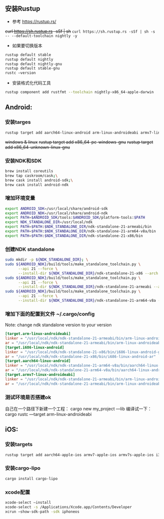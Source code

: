## 安装Rustup
- 参考 https://rustup.rs/

~~curl https://sh.rustup.rs -sSf | sh~~
```curl https://sh.rustup.rs -sSf | sh -s -- --default-toolchain nightly -y```

- 如果要切换版本
```sh
rustup default stable 
rustup default nightly
rustup default nightly-gnu
rustup default stable-gnu 
rustc —version
```

- 安装格式化代码工具
```sh
rustup component add rustfmt --toolchain nightly-x86_64-apple-darwin
```

## Android:

### 安装targes
```sh
rustup target add aarch64-linux-android arm-linux-androideabi armv7-linux-androideabi i686-linux-android
```

~~windows & linux~~
~~rustup target add x86_64-pc-windows-gnu~~
~~rustup target add x86_64-unknown-linux-gnu~~

### 安装NDK和SDK 
```sh
brew install coreutils
brew tap caskroom/cask;\
brew cask install android-sdk;\
brew cask install android-ndk
```
### 增加环境变量
```sh
export ANDROID_SDK=/usr/local/share/android-sdk
export ANDROID_NDK=/usr/local/share/android-ndk
export PATH=$ANDROID_SDK/tools:$ANDROID_SDK/platform-tools:$PATH
export NDK_STANDALONE_DIR=/usr/local/ndk
export PATH=$PATH:$NDK_STANDALONE_DIR/ndk-standalone-21-armeabi/bin
export PATH=$PATH:$NDK_STANDALONE_DIR/ndk-standalone-21-arm64-v8a/bin
export PATH=$PATH:$NDK_STANDALONE_DIR/ndk-standalone-21-x86/bin
```

### 创建NDK standalone
```sh
sudo mkdir -p ${NDK_STANDALONE_DIR}; \
sudo ${ANDROID_NDK}/build/tools/make_standalone_toolchain.py \
      --api 21 --force \
      --install-dir ${NDK_STANDALONE_DIR}/ndk-standalone-21-x86 --arch x86; \
sudo ${ANDROID_NDK}/build/tools/make_standalone_toolchain.py \
      --api 21 --force \
      --install-dir ${NDK_STANDALONE_DIR}/ndk-standalone-21-armeabi --arch arm; \
sudo ${ANDROID_NDK}/build/tools/make_standalone_toolchain.py \
      --api 21 --force \
      --install-dir ${NDK_STANDALONE_DIR}/ndk-standalone-21-arm64-v8a --arch arm64
```

### 增加下面的配置到文件 ~/.cargo/config
Note: change ndk standalone version to your version
```toml
[target.arm-linux-androideabi]
linker = "/usr/local/ndk/ndk-standalone-21-armeabi/bin/arm-linux-androideabi-gcc"
ar = "/usr/local/ndk/ndk-standalone-21-armeabi/bin/arm-linux-androideabi-ar"
[target.i686-linux-android]
linker = "/usr/local/ndk/ndk-standalone-21-x86/bin/i686-linux-android-gcc"
ar = "/usr/local/ndk/ndk-standalone-21-x86/bin/i686-linux-android-ar"
[target.aarch64-linux-android]
linker = "/usr/local/ndk/ndk-standalone-21-arm64-v8a/bin/aarch64-linux-android-gcc"
ar = "/usr/local/ndk/ndk-standalone-21-arm64-v8a/bin/aarch64-linux-android-ar"
[target.armv7-linux-androideabi]
linker = "/usr/local/ndk/ndk-standalone-21-armeabi/bin/arm-linux-androideabi-gcc"
ar = "/usr/local/ndk/ndk-standalone-21-armeabi/bin/arm-linux-androideabi-ar"
```
 
### 测试环境是否搭建ok
自己在一个路径下新建一个工程： cargo new my_project —lib
编译试一下：cargo rustc  —target arm-linux-androideabi

## iOS:
### 安装targets
```sh
rustup target add aarch64-apple-ios armv7-apple-ios armv7s-apple-ios i386-apple-ios x86_64-apple-ios
```

### 安装cargo-lipo
```sh
cargo install cargo-lipo
```

### xcode配置
```sh
xcode-select —install
xcode-select -s /Applications/Xcode.app/Contents/Developer
xcrun —show-sdk-path -sdk iphoneos
```
